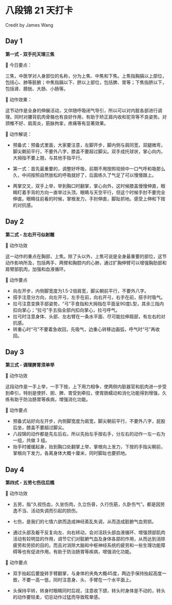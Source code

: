 # 八段锦 21 天打卡

Credit by James Wang



## Day 1

**第一式 - 双手托天理三焦**

🌟 今日要点：

三焦，中医学对人身部位的名称，分为上焦、中焦和下焦。上焦指胸膈以上部位，包括心、肺等脏腑；中焦指膈以下、脐以上部位，包括脾、胃等；下焦指脐以下，包括肾、膀胱、大肠、小肠等。

🌟 动作效果：

这节动作是全身的伸展活动，又伴随呼吸闭气导引，所以可以对内脏各部进行调理。同时对腰背肌肉骨骼也有良好作用，有助于矫正肩内收和驼背等不良姿势。对颈椎不好、肩周炎，筋脉拘挛，疼痛等有显著效果。

🌟 动作解说：

- 预备式：预备式里面，大家要注意，左脚开步，脚内侧与肩同宽，双腿微弯，脚尖朝前平行，不要外八字，膝盖不要超过脚尖。双手成托球状，掌心向内，大拇指不要上翘，与其他手指平行。

- 第一式：首先最重要的，调整好呼吸，前期不用按照视频中一口气呼和吸那么久，中间按照自然放松的呼吸就好了，后面练久了气足了可以慢慢跟上。

- 两掌交叉，双手上举，举到胸口时翻掌，掌心向外，这时候膝盖慢慢伸直，眼睛盯着手背的方向一直举过头顶。眼睛与天空平行，但这个时候手肘不要完全伸直。眼睛往前看的时候，掌根发力，手肘伸直，脚趾抓地。感受上伸和下按的对抗感。

## Day 2

**第二式 - 左右开弓似射雕**

🌟 动作功效

这一动作的重点在胸部，上焦。除了头以外，上焦可说是全身最重要的部位，这节动作影响所及，包括两手、两臂和胸腔内的心肺，通过扩胸伸臂可以增强胸肋部和肩臂部肌肉，加强和血液循环。

🌟 动作要点

- 向左开步，内侧脚宽度为1.5-2倍肩宽，脚尖朝前平行，不要外八字。
- 搭手注意分方向，向左开弓，左手在前，向右开弓，右手在前，搭手时吸气。
- 拉弓注意变换手部姿势，“弓”手食指和大拇指在平面呈90度L型，其余三指内扣向掌心；“拉弓”手五指全部内扣向掌心，拉弓呼气。
- 拉弓时注意身体、头部、左右臂在一条水平面、尽可能拉伸肩部，有左右的对抗感。
- 转重心时“弓”不要着急收回，先吸气，边重心转移边画弧，呼气时“弓”再收回。

## Day 3

**第三式 - 调理脾胃须单举**

🌟 动作功效

这段动作是一手上举，一手下按，上下用力相争，使两侧内脏器官和肌肉进一步受到牵引，特别是使肝、胆、脾、胃受到牵拉，使胃肠蠕动和消化功能得到增强，久练有助于防治肠胃等疾病，增强消化功能。

🌟 动作要点

- 预备式站好向左开步，内侧脚宽度为肩宽，脚尖朝前平行，不要外八字，屁股后坐，膝盖不要超过脚尖。
- 八段锦的动作都是先左后右，所以先抬左手按右手，分左右的动作一左一右为一组，共做 3 组。
- 抬手时缓缓起身，抬到胸口处翻掌上举，掌根向上发力，下按的手指尖朝前，掌根向下发力，各离身体大概十厘米，同时脚趾也要抓地。

## Day 4

**第四式 - 五劳七伤往后瞧**

🌟 动作功效

- 五劳，指“久视伤血，久坐伤肉，久立伤骨，久行伤筋，久卧伤气”。都是因劳逸不当、活动失调而引起的损伤。

- 七伤，是我们的七情六欲而造成神经紊乱失调，从而造成脏腑气血劳损。

- 通过头部及躯干反复向左、向右转动，会对活跃头部血液循环、增强颈部肌肉活动有较明显的作用，调节它们对脏腑气血及身体各部的作用，从而达到消除疲劳和劳损的目的。而且对消除大脑和中枢神经系统的疲劳和一些生理功能障碍等也有促进作用。有助于防治肠胃等疾病，增强消化功能。

🌟 动作要点

- 双手抬起后要旋转手臂翻掌，与身体的夹角大概45度，两边手保持抬起高度一致，不要一高一低，同时注意身、头、手臂在一个水平面上。

- 头保持平转，转身时眼睛同时后视，注意收下颌，转头时身体是不动的，转头的动作要轻柔，切忌动作过猛而导致眩晕感。
